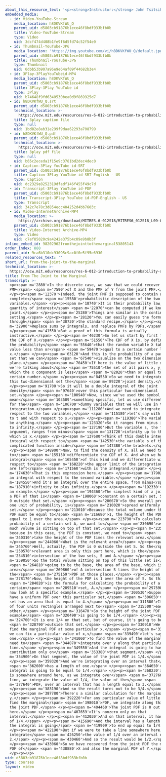 ```yaml
---
about_this_resource_text: '<p><strong>Instructor:</strong> John Tsitsiklis</p>'
embedded_media:
  - id: Video-YouTube-Stream
    media_location: h8DKVKfWU_Q
    parent_uid: d5803cb91876b1ece46f8bdf933bfb0b
    title: Video-YouTube-Stream
    type: Video
    uid: 3dcf474d408b1fe9f6d5fd74c52f54e0
  - id: Thumbnail-YouTube-JPG
    media_location: 'https://img.youtube.com/vi/h8DKVKfWU_Q/default.jpg'
    parent_uid: d5803cb91876b1ece46f8bdf933bfb0b
    title: Thumbnail-YouTube-JPG
    type: Thumbnail
    uid: 0dbb53b907a96e9e64af09f44682b3e4
  - id: 3Play-3PlayYouTubeid-MP4
    media_location: h8DKVKfWU_Q
    parent_uid: d5803cb91876b1ece46f8bdf933bfb0b
    title: 3Play-3Play YouTube id
    type: 3Play
    uid: b74648f9fd6340530bea0d9f869925d7
  - id: h8DKVKfWU_Q.srt
    parent_uid: d5803cb91876b1ece46f8bdf933bfb0b
    technical_location: >-
      https://ocw.mit.edu/resources/res-6-012-introduction-to-probability-spring-2018/part-i-the-fundamentals/from-the-joint-to-the-marginal/h8DKVKfWU_Q.srt
    title: 3play caption file
    type: null
    uid: 1bd82e8ab31e299f9daa62293a708799
  - id: h8DKVKfWU_Q.pdf
    parent_uid: d5803cb91876b1ece46f8bdf933bfb0b
    technical_location: >-
      https://ocw.mit.edu/resources/res-6-012-introduction-to-probability-spring-2018/part-i-the-fundamentals/from-the-joint-to-the-marginal/h8DKVKfWU_Q.pdf
    title: 3play pdf file
    type: null
    uid: b65c2eceda1f15e9c3781bd2dec4dec0
  - id: Caption-3Play YouTube id-SRT
    parent_uid: d5803cb91876b1ece46f8bdf933bfb0b
    title: Caption-3Play YouTube id-SRT-English - US
    type: Caption
    uid: dc2329e8252319dfadf146f455f49c7d
  - id: Transcript-3Play YouTube id-PDF
    parent_uid: d5803cb91876b1ece46f8bdf933bfb0b
    title: Transcript-3Play YouTube id-PDF-English - US
    type: Transcript
    uid: 342c7e78c3d854ecc404252d4bb7603c
  - id: Video-InternetArchive-MP4
    media_location: >-
      https://archive.org/download/MITRES.6-012S18/MITRES6_012S18_L09-08_300k.mp4
    parent_uid: d5803cb91876b1ece46f8bdf933bfb0b
    title: Video-Internet Archive-MP4
    type: Video
    uid: c7ef85020c9a4242e375b4c09e9b8b3f
inline_embed_id: 98202962fromthejointtothemarginal53805143
order_index: 888
parent_uid: 9ca6b310dc93095c9ac0f0e5f95e6930
related_resources_text: ''
short_url: from-the-joint-to-the-marginal
technical_location: >-
  https://ocw.mit.edu/resources/res-6-012-introduction-to-probability-spring-2018/part-i-the-fundamentals/from-the-joint-to-the-marginal
title: From The Joint to the Marginal
transcript: >-
  <p><span m='2880'>In the discrete case, we saw that we could recover the
  PMF</span> <span m='7590'>of X and the PMF of Y from the joint PMF.</span>
  </p><p><span m='12370'>Indeed, the joint PMF is supposed to contain a
  complete</span> <span m='15580'>probabilistic description of the two random
  variables.</span> </p><p><span m='18740'>It is their probability law, and any
  quantity of interest</span> <span m='22070'>can be computed if we know the
  joint.</span> </p><p><span m='25280'>Things are similar in the continuous
  setting.</span> </p><p><span m='28120'>You can easily guess the formula
  through</span> <span m='30730'>the standard recipe.</span> </p><p><span
  m='32900'>Replace sums by integrals, and replace PMFs by PDFs.</span>
  </p><p><span m='41550'>But a proof of this formula is actually
  instructive.</span> </p><p><span m='46230'>So let us start by first finding
  the CDF of X.</span> </p><p><span m='51550'>The CDF of X is, by definition,
  the probability</span> <span m='55640'>that the random variable X takes a
  value less than or</span> <span m='59470'>equal to a certain number little
  x.</span> </p><p><span m='63120'>And this is the probability of a particular
  set that we can</span> <span m='67540'>visualize on the two dimensional
  plane.</span> </p><p><span m='70450'>If here is the value of little x, then
  we're talking about</span> <span m='75510'>the set of all pairs x, y, for
  which the x component is less</span> <span m='82020'>than or equal to a
  certain number.</span> </p><p><span m='84530'>So we need to integrate over
  this two-dimensional set the</span> <span m='89220'>joint density.</span>
  </p><p><span m='91700'>So it will be a double integral of the joint
  density</span> <span m='97640'>over this particular two-dimensional
  set.</span> </p><p><span m='100940'>Now, since we've used the symbol x here to
  mean</span> <span m='103509'>something specific, let us use different symbols
  for the</span> <span m='106700'>dummy variables that we will use in the
  integration.</span> </p><p><span m='111280'>And we need to integrate with
  respect to the two variables,</span> <span m='115180'>let's say with respect
  to t and with respect to s.</span> </p><p><span m='119380'>The variable t can
  be anything.</span> </p><p><span m='123320'>So it ranges from minus infinity
  to infinity.</span> </p><p><span m='127190'>But the variable s, the first
  argument, ranges from minus</span> <span m='131720'>infinity up to this point,
  which is x.</span> </p><p><span m='137680'>Think of this double integral as an
  integral with respect to</span> <span m='142530'>the variable s of this
  complicated function inside</span> <span m='147380'>the brackets.</span>
  </p><p><span m='148900'>Now, to find the density of X, all we need to do is
  to</span> <span m='155130'>differentiate the CDF of X. And when we have an
  integral</span> <span m='165450'>of this kind and we differentiate with
  respect to</span> <span m='168220'>the upper limit of the integration, what we
  are left</span> <span m='171560'>with is the integrand.</span> </p><p><span
  m='174630'>That is this expression here.</span> </p><p><span m='179020'>It is
  an integral with respect to the second variable.</span> </p><p><span
  m='184550'>And it's an integral over the entire space, from minus</span> <span
  m='187910'>infinity to plus infinity.</span> </p><p><span m='192330'>Here is
  an example.</span> </p><p><span m='194360'>The simplest kind of a joint PDF is
  a PDF of that is</span> <span m='198060'>constant on a certain set, S, and is
  0 outside that set.</span> </p><p><span m='206670'>So the overall probability,
  one unit of probability, is</span> <span m='210020'>spread uniformly over that
  set.</span> </p><p><span m='213010'>Because the total volume under the joint
  PDF must be equal to</span> <span m='216680'>1, the height of the PDF must be
  equal to 1 over the area.</span> </p><p><span m='223790'>To calculate the
  probability of a certain set A, we want to</span> <span m='230690'>ask how
  much volume is sitting on top of that set.</span> </p><p><span m='235700'>And
  because in this case, the PDF is constant, we need to</span> <span
  m='240310'>take the height of the PDF times the relevant area.</span>
  </p><p><span m='244060'>What is the relevant area?</span> </p><p><span
  m='245760'>Well, actually, the PDF is 0 outside the set S. So the</span> <span
  m='250570'>relevant area is only this part here, which is the</span> <span
  m='254510'>intersection of the two sets, S and A.</span> </p><p><span
  m='259050'>So the total volume sitting on top of this little set is</span>
  <span m='264810'>going to be the base, the area of the base, which is the
  area</span> <span m='269860'>of A intersection S times the height of
  the</span> <span m='275159'>PDF at those places.</span> </p><p><span
  m='278170'>Now, the height of the PDF is 1 over the area of S. So this</span>
  <span m='284020'>is the formula for calculating the probability of a
  certain</span> <span m='289510'>set, A.</span> </p><p><span m='297590'>Let's
  now look at a specific example.</span> </p><p><span m='300530'>Suppose that we
  have a uniform PDF over this particular set,</span> <span m='306050'>S. This
  set has an area that is equal to 4.</span> </p><p><span m='311500'>It consists
  of four units rectangles arranged next to</span> <span m='315500'>each
  other.</span> </p><p><span m='316470'>So the height of the joint PDF in this
  example</span> <span m='320490'>is going to be 1/4.</span> </p><p><span
  m='324700'>It is one 1/4 on that set, but of course, it's going to be 0</span>
  <span m='328790'>outside that set.</span> </p><p><span m='330910'>We can now
  find the marginal PDF at some particular x.</span> </p><p><span m='336460'>So
  we can fix a particular value of x,</span> <span m='339490'>let's say this
  one.</span> </p><p><span m='341060'>To find the value of the marginal PDF, we
  need to</span> <span m='344070'>integrate over y along that particular
  line.</span> </p><p><span m='349550'>And the integral is going to have a
  contribution only on</span> <span m='353380'>that segment.</span> </p><p><span
  m='354900'>On that segment, the value of the joint PDF is 1/4.</span>
  </p><p><span m='359320'>And we're integrating over an interval that</span>
  <span m='362600'>has a length of one.</span> </p><p><span m='364650'>So the
  integral is going to be equal to 1/4.</span> </p><p><span m='368230'>But if x
  is somewhere around here, as we integrate over</span> <span m='372760'>that
  line, we integrate the value of 1/4, the value of the</span> <span
  m='377640'>PDF, over an interval that has a length equal to 3.</span>
  </p><p><span m='383190'>And so the result turns out to be 3/4.</span>
  </p><p><span m='387780'>There's a similar calculation for the marginal PDF of
  y.</span> </p><p><span m='392220'>For any particular value of little y, to
  find the marginal</span> <span m='398010'>PDF, we integrate along this line
  the joint PDF.</span> </p><p><span m='404460'>The joint PDF is 0 out
  here.</span> </p><p><span m='407659'>It's nonzero only on that
  interval.</span> </p><p><span m='412030'>And on that interval, it has a value
  of 1/4.</span> </p><p><span m='415690'>And the interval has a length of 1, so
  the integral is going</span> <span m='419909'>to end up equal to 1/4.</span>
  </p><p><span m='422190'>But if we were to take a line somewhere here, we
  integrate</span> <span m='426250'>the value of 1/4 over an interval of length
  2.</span> </p><p><span m='430460'>And so the result would be 1/2.</span>
  </p><p><span m='433060'>So we have recovered from the joint PDF the marginal
  PDF of</span> <span m='438880'>X and also the marginal PDF of Y.</span>
  </p><p></p>
uid: d5803cb91876b1ece46f8bdf933bfb0b
type: courses
layout: video
---
```

